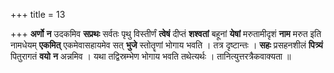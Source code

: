 +++
title = 13

+++
**अर्णो** **न** उदकमिव **सप्रथः** सर्वतः पृथु विस्तीर्णं **त्वेषं** दीप्तं **शश्वतां** बहूनां **येषां** मरुतामीदृशं **नाम** मरुत इति नामधेयम् **एकमित्** एकमेवासहायमेव सत् **भुजे** स्तोतॄणां भोगाय भवति । तत्र दृष्टान्तः । **सहः** प्रसहनशीलं **पित्र्यं** पितुरागतं **वयो** **न** अन्नमिव । यथा तद्विस्रम्भेण भोगाय भवति तथेत्यर्थः । तानित्युत्तरत्रैकवाक्यता ॥